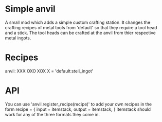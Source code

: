Simple anvil
============
A small mod which adds a simple custom crafting station.
It changes the crafting recipes of metal tools from 'default' so that they require a tool head and a stick.
The tool heads can be crafted at the anvil from thier respective metal ingots.

Recipes
=======
anvil:
XXX
OXO
XOX
X = 'default:stell_ingot'

API
===
You can use 'anvil.register_recipe(recipe)' to add your own recipes in the form
recipe = {
	input = itemstack,
	output = itemstack,
	}
itemstack should work for any of the three formats they come in.